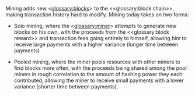 Mining adds new <<glossary:blocks>> to the <<glossary:block chain>>, making transaction history hard to modify.  Mining today takes on two forms:

* Solo mining, where the <<glossary:miner>> attempts to generate new blocks on his own, with the proceeds from the <<glossary:block reward>> and transaction fees going entirely to himself, allowing him to receive large payments with a higher variance (longer time between payments)

* Pooled mining, where the miner pools resources with other miners to find blocks more often, with the proceeds being shared among the pool miners in rough correlation to the amount of hashing power they each contributed, allowing the miner to receive small payments with a lower variance (shorter time between payments).